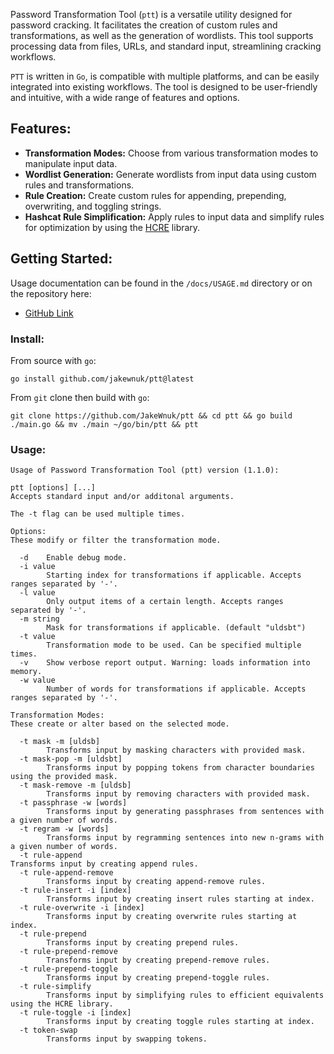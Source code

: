  Password Transformation Tool (`ptt`) is a versatile utility designed for password cracking. It facilitates the creation of custom rules and transformations, as well as the generation of wordlists. This tool supports processing data from files, URLs, and standard input, streamlining cracking workflows.

`PTT` is written in `Go`, is compatible with multiple platforms, and can be easily integrated into existing workflows. The tool is designed to be user-friendly and intuitive, with a wide range of features and options.

## Features:
- **Transformation Modes:** Choose from various transformation modes to
  manipulate input data.
- **Wordlist Generation:** Generate wordlists from input data using custom rules
  and transformations.
- **Rule Creation:** Create custom rules for appending, prepending,
  overwriting, and toggling strings.
- **Hashcat Rule Simplification:** Apply rules to input data and simplify
  rules for optimization by using the [HCRE](https://git.launchpad.net/hcre/tree/README.md) library.

## Getting Started:

Usage documentation can be found in the `/docs/USAGE.md` directory or on the repository here:
- [GitHub Link](https://github.com/JakeWnuk/ptt/tree/main/docs/USAGE.md)

### Install:
From source with `go`:
```
go install github.com/jakewnuk/ptt@latest
```
From `git` clone then build with `go`:
```
git clone https://github.com/JakeWnuk/ptt && cd ptt && go build ./main.go && mv ./main ~/go/bin/ptt && ptt
```

### Usage:
```
Usage of Password Transformation Tool (ptt) version (1.1.0):

ptt [options] [...]
Accepts standard input and/or additonal arguments.

The -t flag can be used multiple times.

Options:
These modify or filter the transformation mode.

  -d    Enable debug mode.
  -i value
        Starting index for transformations if applicable. Accepts ranges separated by '-'.
  -l value
        Only output items of a certain length. Accepts ranges separated by '-'.
  -m string
        Mask for transformations if applicable. (default "uldsbt")
  -t value
        Transformation mode to be used. Can be specified multiple times.
  -v    Show verbose report output. Warning: loads information into memory.
  -w value
        Number of words for transformations if applicable. Accepts ranges separated by '-'.

Transformation Modes:
These create or alter based on the selected mode.

  -t mask -m [uldsb]
        Transforms input by masking characters with provided mask.
  -t mask-pop -m [uldsbt]
        Transforms input by popping tokens from character boundaries using the provided mask.
  -t mask-remove -m [uldsb]
        Transforms input by removing characters with provided mask.
  -t passphrase -w [words]
        Transforms input by generating passphrases from sentences with a given number of words.
  -t regram -w [words]
        Transforms input by regramming sentences into new n-grams with a given number of words.
  -t rule-append                                                                                                                                                                                                                                                                          Transforms input by creating append rules.
  -t rule-append-remove
        Transforms input by creating append-remove rules.
  -t rule-insert -i [index]
        Transforms input by creating insert rules starting at index.
  -t rule-overwrite -i [index]
        Transforms input by creating overwrite rules starting at index.
  -t rule-prepend
        Transforms input by creating prepend rules.
  -t rule-prepend-remove
        Transforms input by creating prepend-remove rules.
  -t rule-prepend-toggle
        Transforms input by creating prepend-toggle rules.
  -t rule-simplify
        Transforms input by simplifying rules to efficient equivalents using the HCRE library.
  -t rule-toggle -i [index]
        Transforms input by creating toggle rules starting at index.
  -t token-swap
        Transforms input by swapping tokens.
```
